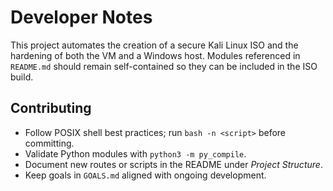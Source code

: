 # Developer Notes

This project automates the creation of a secure Kali Linux ISO and the hardening of both the VM and a Windows host. Modules referenced in `README.md` should remain self-contained so they can be included in the ISO build.

## Contributing

- Follow POSIX shell best practices; run `bash -n <script>` before committing.
- Validate Python modules with `python3 -m py_compile`.
- Document new routes or scripts in the README under *Project Structure*.
- Keep goals in `GOALS.md` aligned with ongoing development.
